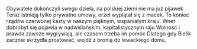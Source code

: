 Obywatele dokończyli swego dzieła, na polskiej ziemi nie ma już pijawek
 Teraz istnieją tylko prywatne umowy, orzeł wyplątał się z macek. 
To koniec rządów czerwonej kasty w naszym pięknym, wspaniałym kraju. 
Wnet dobrobyt się pojawia w nadwiślańskim, 
kapitalistycznym raju Wolność i prawda zawsze wygrywają, ale czasem trzeba im pomóc
Dlatego gdy Bielik zacznie skrzydła prostować, wejdź z bronią do lewackiego domu.﻿